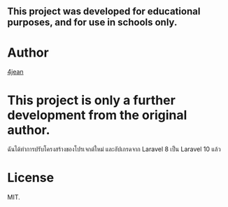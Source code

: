 ## This project was developed for educational purposes, and for use in schools only.

# Author

[4jean](https://github/4jean)

# This project is only a further development from the original author.

ฉันได้ทำการปรับโครงสร้างของโปรเจกต์ใหม่ และอัปเกรดจาก Laravel 8 เป็น Laravel 10 แล้ว

# License

MIT.
